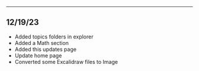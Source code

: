 - - -
## 12/19/23
- Added topics folders in explorer
- Added a Math section
- Added this updates page
- Update home page
- Converted some Excalidraw files to Image
